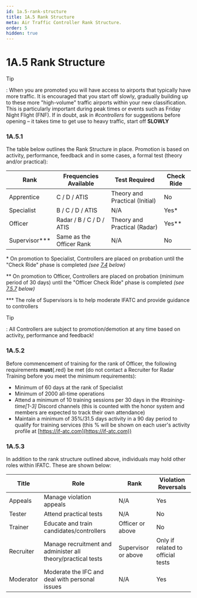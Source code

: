 ```yaml
---
id: 1a.5-rank-structure
title: 1A.5 Rank Structure
meta: Air Traffic Controller Rank Structure.
order: 5
hidden: true
---
```


# 1A.5  Rank Structure

 

Tip

: When you are promoted you will have access to airports that typically have more traffic. It is encouraged that you start off slowly, gradually building up to these more "high-volume" traffic airports within your new classification. This is particularly important during peak times or events such as Friday Night Flight (FNF). If in doubt, ask in *#controllers* for suggestions before opening – it takes time to get use to heavy traffic, start off **SLOWLY**

 

### 1A.5.1    

The table below outlines the Rank Structure in place. Promotion is based on activity, performance, feedback and in some cases, a formal test (theory and/or practical):

 

| Rank          | Frequencies Available    | Test Required                  | Check Ride |
| ------------- | ------------------------ | ------------------------------ | ---------- |
| Apprentice    | C / D / ATIS             | Theory and Practical (Initial) | No         |
| Specialist    | B / C / D / ATIS         | N/A                            | Yes*       |
| Officer       | Radar / B / C / D / ATIS | Theory and Practical (Radar)   | Yes**      |
| Supervisor*** | Same as the Officer Rank | N/A                            | No         |

\* On promotion to Specialist, Controllers are placed on probation until the "Check Ride" phase is completed *(see [7.4](/guide/atc-manual/7.-recruitment-and-training/7.4-promotion-to-specialist-(check-ride)#7.4-promotion-to-specialist-(check-ride)) below)*

\** On promotion to Officer, Controllers are placed on probation (minimum period of 30 days) until the "Officer Check Ride" phase is completed *(see [7.5.7](/guide/atc-manual/7.-recruitment-and-training/7.5-radar-theory-and-practical-tests#7.5.7) below)*

*** The role of Supervisors is to help moderate IFATC and provide guidance to controllers



Tip

: All Controllers are subject to promotion/demotion at any time based on activity, performance and feedback!



### 1A.5.2

Before commencement of training for the rank of Officer, the following requirements **must**{.red} be met (do not contact a Recruiter for Radar Training before you meet the minimum requirements):



- Minimum of 60 days at the rank of Specialist
- Minimum of 2000 all-time operations
- Attend a minimum of 10 training sessions per 30 days in the *#training-time[1-3]* Discord channels (this is counted with the honor system and members are expected to track their own attendance)
- Maintain a minimum of 35%/31.5 days activity in a 90 day period to qualify for training services (this % will be shown on each user's activity profile at [https://if-atc.com](https://if-atc.com))



### 1A.5.3

In addition to the rank structure outlined above, individuals may hold other roles within IFATC. These are shown below:



| Title     | Role                                                         | Rank                | Violation Reversals               |
| --------- | ------------------------------------------------------------ | ------------------- | --------------------------------- |
| Appeals   | Manage violation appeals                                     | N/A                 | Yes                               |
| Tester    | Attend practical tests                                       | N/A                 | No                                |
| Trainer   | Educate and train candidates/controllers                     | Officer or above    | No                                |
| Recruiter | Manage recruitment and administer all theory/practical tests | Supervisor or above | Only if related to official tests |
| Moderator | Moderate the IFC and deal with personal issues               | N/A                 | Yes                               |
